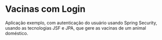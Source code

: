 # Vacinas com Login

Aplicação exemplo, com autenticação do usuário usando Spring Security, usando as tecnologias JSF e JPA, que gere as vacinas de um animal doméstico.
